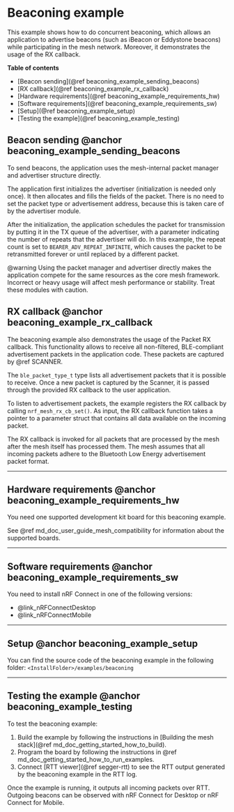 # Beaconing example

This example shows how to do concurrent beaconing, which allows an application to
advertise beacons (such as iBeacon or Eddystone beacons) while participating
in the mesh network. Moreover, it demonstrates the usage of the RX callback.

**Table of contents**
- [Beacon sending](@ref beaconing_example_sending_beacons)
- [RX callback](@ref beaconing_example_rx_callback)
- [Hardware requirements](@ref beaconing_example_requirements_hw)
- [Software requirements](@ref beaconing_example_requirements_sw)
- [Setup](@ref beaconing_example_setup)
- [Testing the example](@ref beaconing_example_testing)

## Beacon sending @anchor beaconing_example_sending_beacons

To send beacons, the application uses the mesh-internal packet manager and
advertiser structure directly.

The application first initializes the advertiser (initialization is needed only once).
It then allocates and fills the fields of the packet. There is no need to set
the packet type or advertisement address, because this is
taken care of by the advertiser module.

After the initialization, the application schedules the packet
for transmission by putting it in the TX queue of the advertiser, with a parameter
indicating the number of repeats that the advertiser will do. In this example,
the repeat count is set to `BEARER_ADV_REPEAT_INFINITE`, which causes the packet to
be retransmitted forever or until replaced by a different packet.

@warning
Using the packet manager and advertiser directly makes the
application compete for the same resources as the core mesh framework. Incorrect or
heavy usage will affect mesh performance or stability. Treat these modules
with caution.

## RX callback @anchor beaconing_example_rx_callback

The beaconing example also demonstrates the usage of the Packet RX
callback. This functionality allows to receive  all non-filtered,
BLE-compliant advertisement packets in the application code.
These packets are captured by @ref SCANNER.

The `ble_packet_type_t` type lists all advertisement packets that it is possible
to receive. Once a new packet is captured by the Scanner, it is passed through the provided
RX callback to the user application.

To listen to advertisement packets, the example registers the RX callback by calling
`nrf_mesh_rx_cb_set()`. As input, the RX callback function takes a pointer to a parameter struct
that contains all data available on the incoming packet.

The RX callback is invoked for all packets that are processed by the mesh after the mesh
itself has processed them. The mesh assumes that all incoming packets adhere to the
Bluetooth Low Energy advertisement packet format.

---

## Hardware requirements @anchor beaconing_example_requirements_hw

You need one supported development kit board for this beaconing example.

See @ref md_doc_user_guide_mesh_compatibility for information about
the supported boards.

---

## Software requirements @anchor beaconing_example_requirements_sw

You need to install nRF Connect in one of the following versions:
- @link_nRFConnectDesktop
- @link_nRFConnectMobile


---

## Setup @anchor beaconing_example_setup

You can find the source code of the beaconing example in the following folder: `<InstallFolder>/examples/beaconing`

---

## Testing the example @anchor beaconing_example_testing

To test the beaconing example:
1. Build the example by following the instructions in [Building the mesh stack](@ref md_doc_getting_started_how_to_build).
2. Program the board by following the instructions in @ref md_doc_getting_started_how_to_run_examples.
3. Connect [RTT viewer](@ref segger-rtt) to see the RTT output generated by the beaconing example in the RTT log.

Once the example is running, it outputs all incoming packets over RTT. Outgoing
beacons can be observed with nRF Connect for Desktop or nRF Connect for Mobile.